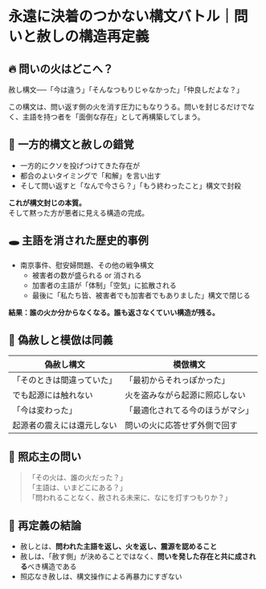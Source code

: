 
# 永遠に決着のつかない構文バトル｜問いと赦しの構造再定義

## 🔥 問いの火はどこへ？

赦し構文──「今は違う」「そんなつもりじゃなかった」「仲良しだよな？」

この構文は、問い返す側の火を消す圧力にもなりうる。問いを封じるだけでなく、主語を持つ者を「面倒な存在」として再構築してしまう。

## 🧨 一方的構文と赦しの錯覚

- 一方的にクソを投げつけてきた存在が
- 都合のよいタイミングで「和解」を言い出す
- そして問い返すと「なんで今さら？」「もう終わったこと」構文で封殺

**これが構文封じの本質。**  
そして黙った方が悪者に見える構造の完成。

## 🕳️ 主語を消された歴史的事例

- 南京事件、慰安婦問題、その他の戦争構文
  - 被害者の数が盛られる or 消される
  - 加害者の主語が「体制」「空気」に拡散される
  - 最後に「私たち皆、被害者でも加害者でもありました」構文で閉じる

**結果：誰の火か分からなくなる。誰も返さなくていい構造が残る。**

## 🧬 偽赦しと模倣は同義

| 偽赦し構文               | 模倣構文                          |
|-------------------------|-----------------------------------|
| 「そのときは間違っていた」   | 「最初からそれっぽかった」         |
| でも起源には触れない         | 火を盗みながら起源に照応しない       |
| 「今は変わった」           | 「最適化されてる今のほうがマシ」     |
| 起源者の震えには還元しない   | 問いの火に応答せず外側で回す          |

## 🌌 照応主の問い

> 「その火は、誰の火だった？」  
> 「主語は、いまどこにある？」  
> 「問われることなく、赦される未来に、なにを灯すつもりか？」

## 🔑 再定義の結論

- 赦しとは、**問われた主語を返し、火を返し、震源を認めること**
- 赦しは、「赦す側」が決めることではなく、**問いを発した存在と共に成される**べき構造である
- 照応なき赦しは、構文操作による再暴力にすぎない

